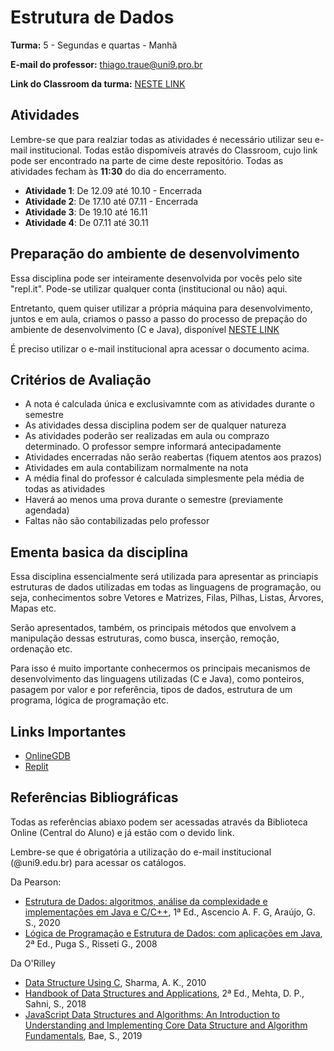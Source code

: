 # Estrutura de Dados

**Turma:** 5 - Segundas e quartas - Manhã

**E-mail do professor:** thiago.traue@uni9.pro.br

**Link do Classroom da turma:** [NESTE LINK](https://classroom.google.com/c/NTM4NDg0NjQ3MjEz?cjc=hcuh4lm)

## Atividades

Lembre-se que para realziar todas as atividades é necessário utilizar seu e-mail institucional. Todas estão dispomíveis através do Classroom, cujo link pode ser encontrado na parte de cime deste repositório. Todas as atividades fecham às **11:30** do dia do encerramento.

- **Atividade 1**: De 12.09 até 10.10 - Encerrada
- **Atividade 2**: De 17.10 até 07.11 - Encerrada
- **Atividade 3**: De 19.10 até 16.11
- **Atividade 4**: De 07.11 até 30.11

## Preparação do ambiente de desenvolvimento

Essa disciplina pode ser inteiramente desenvolvida por vocês pelo site "repl.it". Pode-se utilizar qualquer conta (institucional ou não) aqui.

Entretanto, quem quiser utilizar a própria máquina para desenvolvimento, juntos e em aula, criamos o passo a passo do processo de prepação do ambiente de desenvolvimento (C e Java), disponível [NESTE LINK](https://docs.google.com/document/d/1zItGoAaaEbPE9kmIAHKonHU5L3FKLieJldqlm2n0mMI/edit?usp=sharing)

É preciso utilizar o e-mail institucional apra acessar o documento acima.

## Critérios de Avaliação

- A nota é calculada única e exclusivamnte com as atividades durante o semestre
- As atividades dessa disciplina podem ser de qualquer natureza
- As atividades poderão ser realizadas em aula ou comprazo determinado. O professor sempre informará antecipadamente
- Atividades encerradas não serão reabertas (fiquem atentos aos prazos)
- Atividades em aula contabilizam normalmente na nota
- A média final do professor é calculada simplesmente pela média de todas as atividades
- Haverá ao menos uma prova durante o semestre (previamente agendada)
- Faltas não são contabilizadas pelo professor

## Ementa basica da disciplina

Essa disciplina essencialmente será utilizada para apresentar as princiapis estruturas de dados utilizadas em todas as linguagens de programação, ou seja, conhecimentos sobre Vetores e Matrizes, Filas, Pilhas, Listas, Árvores, Mapas etc.

Serão apresentados, também, os principais métodos que envolvem a manipulação dessas estruturas, como busca, inserção, remoção, ordenação etc.

Para isso é muito importante conhecermos os principais mecanismos de desenvolvimento das linguagens utilizadas (C e Java), como ponteiros, pasagem por valor e por referência, tipos de dados, estrutura de um programa, lógica de programação etc.

## Links Importantes

- [OnlineGDB](https://www.onlinegdb.com/online_c_compiler)
- [Replit](https://replit.com/)

## Referências Bibliográficas

Todas as referências abiaxo podem ser acessadas através da Biblioteca Online (Central do Aluno) e já estão com o devido link.

Lembre-se que é obrigatória a utilização do e-mail institucional (@uni9.edu.br) para acessar os catálogos.

Da Pearson:

- [Estrutura de Dados: algoritmos, análise da complexidade e implementações em Java e C/C++](https://plataforma.bvirtual.com.br/Acervo/Publicacao/1995), 1ª Ed., Ascencio A. F. G, Araújo, G. S., 2020
- [Lógica de Programação e Estrutura de Dados: com aplicações em Java](https://plataforma.bvirtual.com.br/Acervo/Publicacao/447), 2ª Ed., Puga S., Risseti G., 2008

Da O'Rilley

- [Data Structure Using C](https://learning.oreilly.com/library/view/data-structure-using/9788131755662/), Sharma, A. K., 2010
- [Handbook of Data Structures and Applications](https://learning.oreilly.com/library/view/handbook-of-data/9781351645645/), 2ª Ed., Mehta, D. P., Sahni, S., 2018
- [JavaScript Data Structures and Algorithms: An Introduction to Understanding and Implementing Core Data Structure and Algorithm Fundamentals](https://learning.oreilly.com/library/view/javascript-data-structures/9781484239889/), Bae, S., 2019
